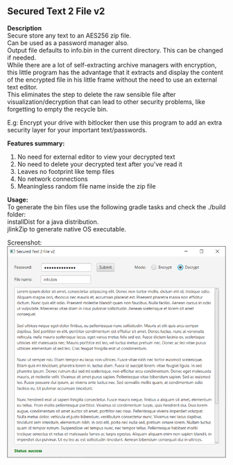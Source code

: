 Secured Text 2 File v2
--
**Description**<br/>
Secure store any text to an AES256 zip file. <br/>
Can be used as a password manager also.<br/>
Output file defaults to info.bin in the current directory. This can be changed if needed. <br/>
While there are a lot of self-extracting archive managers with encryption, this little 
program has the advantage that it extracts and display the content of the encrypted file in his little frame without the need to use an external text editor.<br/>
This eliminates the step to delete the raw sensible file after visualization/decryption that can lead to other security problems, like forgetting to empty the recycle bin.<br/>

E.g: Encrypt your drive with bitlocker then use this program to add an extra security layer for your important text/passwords.

**Features summary:**
1) No need for external editor to view your decrypted text
2) No need to delete your decrypted text after you've read it
3) Leaves no footprint like temp files
4) No network connections 
5) Meaningless random file name inside the zip file

**Usage:**<br/>
To generate the bin files use the following gradle tasks and check the ./build folder:<br/>
installDist for a java distribution.<br/>
jlinkZip to generate native OS executable.


Screenshot:<br/>
![](screen1.png)